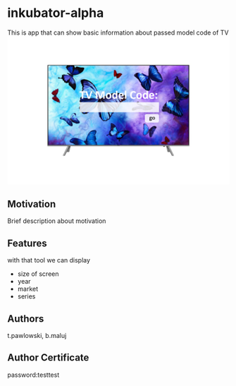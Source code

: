 # inkubator-alpha
This is app that can show basic information about passed model code of TV
![Screen of app](images/ink.png)
## Motivation
Brief description about motivation
## Features 
with that tool we can display 
* size of screen
* year
* market 
* series 
## Authors
t.pawlowski, b.maluj
## Author Certificate
password:testtest